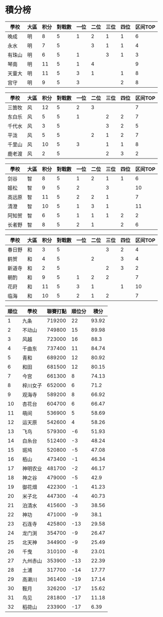 # 積分榜

| 學校   | 大區 | 积分 | 對戰數 | 一位 | 二位 | 三位 | 四位 | 区间TOP |
| ------ | ---- | ---- | ------ | ---- | ---- | ---- | ---- | ------- |
| 晚成   | 明   | 8    | 5      | 1    | 2    | 1    | 1    | 6       |
| 永水   | 明   | 7    | 5      |      | 3    | 1    | 1    | 4       |
| 有珠山 | 明   | 6    | 5      | 1    |      | 3    | 1    | 3       |
| 琴南   | 明   | 11   | 5      | 1    | 4    |      |      | 9       |
| 天童大 | 明   | 11   | 5      | 3    | 1    |      | 1    | 8       |
| 宫守   | 明   | 9    | 5      | 3    |      |      | 2    | 8       |

| 學校   | 大區 | 积分 | 對戰數 | 一位 | 二位 | 三位 | 四位 | 区间TOP |
| ------ | ---- | ---- | ------ | ---- | ---- | ---- | ---- | ------- |
| 三箇牧 | 风   | 12   | 5      | 2    | 3    |      |      | 7       |
| 东白乐 | 风   | 5    | 5      | 1    |      | 2    | 2    | 7       |
| 千代水 | 风   | 3    | 5      |      |      | 3    | 2    | 5       |
| 平泷   | 风   | 5    | 5      |      | 2    | 1    | 2    | 7       |
| 千里山 | 风   | 10   | 5      | 3    |      | 1    | 1    | 8       |
| 鹿老渡 | 风   | 2    | 5      |      |      | 2    | 3    | 2       |

| 學校   | 大區 | 积分 | 對戰數 | 一位 | 二位 | 三位 | 四位 | 区间TOP |
| ------ | ---- | ---- | ------ | ---- | ---- | ---- | ---- | ------- |
| 剑谷   | 智   | 8    | 5      | 1    | 2    | 1    | 1    | 6       |
| 姬松   | 智   | 9    | 5      | 2    |      | 3    |      | 10      |
| 高远原 | 智   | 11   | 5      | 2    | 2    | 1    |      | 7       |
| 清澄   | 智   | 10   | 5      | 1    | 3    | 1    |      | 11      |
| 阿知贺 | 智   | 6    | 5      | 1    | 1    | 1    | 2    | 2       |
| 长者野 | 智   | 8    | 5      | 2    | 1    |      | 2    | 6       |

| 學校   | 大區 | 积分 | 對戰數 | 一位 | 二位 | 三位 | 四位 | 区间TOP |
| ------ | ---- | ---- | ------ | ---- | ---- | ---- | ---- | ------- |
| 春日野 | 和   | 3    | 5      |      |      | 3    | 2    | 4       |
| 鹤贺   | 和   | 4    | 5      |      | 2    |      | 3    | 4       |
| 新道寺 | 和   | 2    | 5      |      |      | 2    | 3    | 2       |
| 朝酌   | 和   | 9    | 5      | 1    | 2    | 2    |      | 7       |
| 花莳   | 和   | 11   | 5      | 3    | 1    |      | 1    | 10      |
| 临海   | 和   | 10   | 5      | 2    | 1    | 2    |      | 7       |

| 順位 | 學校     | 聯賽打點 | 順位分 | 積分  |
| ---- | -------- | -------- | ------ | ----- |
| 1    | 九条     | 719200   | 22     | 93.92 |
| 2    | 不动山   | 749800   | 15     | 89.98 |
| 3    | 风越     | 723000   | 16     | 88.3  |
| 4    | 千曲东   | 737400   | 11     | 84.74 |
| 5    | 青和     | 689200   | 12     | 80.92 |
| 6    | 和田     | 681500   | 12     | 80.15 |
| 7    | 今宫     | 661300   | 8      | 74.13 |
| 8    | 梓川女子 | 652000   | 6      | 71.2  |
| 9    | 观海寺   | 589200   | 8      | 66.92 |
| 10   | 杏花台   | 604700   | 6      | 66.47 |
| 11   | 萌间     | 536900   | 5      | 58.69 |
| 12   | 运天原   | 542600   | 4      | 58.26 |
| 13   | 飞鸟     | 579300   | -6     | 51.93 |
| 14   | 白糸台   | 512400   | -3     | 48.24 |
| 15   | 斑鸠     | 520800   | -5     | 47.08 |
| 16   | 栢山     | 473400   | -1     | 46.34 |
| 17   | 神明农业 | 481700   | -2     | 46.17 |
| 18   | 神之谷   | 479000   | -5     | 42.9  |
| 19   | 御花畑   | 422300   | -1     | 41.23 |
| 20   | 米子北   | 447300   | -4     | 40.73 |
| 21   | 泊清水   | 415600   | -3     | 38.56 |
| 22   | 神功     | 471000   | -9     | 38.1  |
| 23   | 石连寺   | 425800   | -13    | 29.58 |
| 24   | 龙门渕   | 354700   | -9     | 26.47 |
| 25   | 北天神   | 344900   | -9     | 25.49 |
| 26   | 千曳     | 310100   | -8     | 23.01 |
| 27   | 九州赤山 | 353900   | -13    | 22.39 |
| 28   | 土浦     | 317700   | -14    | 17.77 |
| 29   | 高濑川   | 361400   | -19    | 17.14 |
| 30   | 鞍月     | 326200   | -17    | 15.62 |
| 31   | 鸟见     | 281800   | -17    | 11.18 |
| 32   | 稻荷山   | 233900   | -17    | 6.39  |
